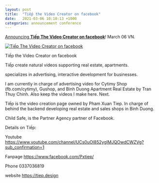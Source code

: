 ```yaml
---
layout: post
title:  "Tiếp the Video Creator on facebook"
date:   2021-03-06 10:10:13 +1000
categories: announcement conference
---
```


[Announcing **Tiếp The Video Creator on facebook**](http://facebook.com/Pxtiep)! March 06 VN.



[![Tiếp The Video Creator on facebook]({{site.baseurl}}/assets/logos/avatar.jpg)](http://tiep.design)

Tiếp the Video Creator on facebook

Tiếp create natural videos supporting real estate, apartments.

specializes in advertising, interactive development for businesses.

I am currently in charge of advertising video for Cytimy Shop (fb.com/cytimy), Gushop, and Binh Duong Apartment Real Estate by Tran Thuy Chinh. Also keep the videos I make here. Next.

Tiếp is the video creation page owned by Pham Xuan Tiep. In charge of behind the backend developing real estate and sales shops in Binh Duong.

Child Safe, is the Partner Agency partner of Facebook.

Details on Tiếp:

Youtube https://www.youtube.com/channel/UCs0uOl852ygIMJQOwdCWZVg?sub_confirmation=1

Fanpage https://www.facebook.com/Pxtiep/

Phone 0337036819

website https://tiep.design

